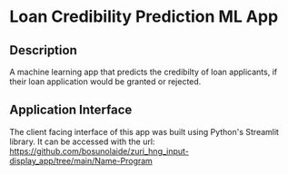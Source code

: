 # Loan Credibility Prediction ML App

## Description
A machine learning app that predicts the credibilty of loan applicants, if their loan application would be granted or rejected.

## Application Interface
The client facing interface of this app was built using Python's Streamlit library. It can be accessed with the url: https://github.com/bosunolaide/zuri_hng_input-display_app/tree/main/Name-Program

